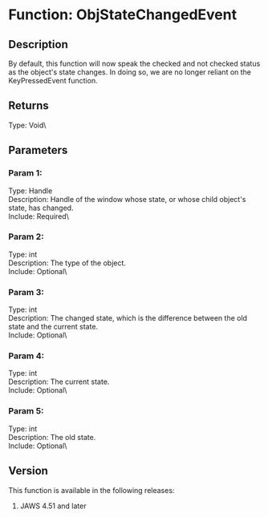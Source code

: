# Function: ObjStateChangedEvent

## Description

By default, this function will now speak the checked and not checked
status as the object\'s state changes. In doing so, we are no longer
reliant on the KeyPressedEvent function.

## Returns

Type: Void\

## Parameters

### Param 1:

Type: Handle\
Description: Handle of the window whose state, or whose child object\'s
state, has changed.\
Include: Required\

### Param 2:

Type: int\
Description: The type of the object.\
Include: Optional\

### Param 3:

Type: int\
Description: The changed state, which is the difference between the old
state and the current state.\
Include: Optional\

### Param 4:

Type: int\
Description: The current state.\
Include: Optional\

### Param 5:

Type: int\
Description: The old state.\
Include: Optional\

## Version

This function is available in the following releases:

1.  JAWS 4.51 and later
